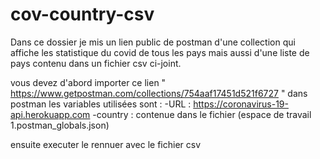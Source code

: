 # cov-country-csv
Dans ce dossier je mis un lien public de postman d'une collection qui affiche les statistique du covid de tous les pays mais aussi d'une liste de pays contenu dans un fichier csv ci-joint.

vous devez d'abord importer ce lien " https://www.getpostman.com/collections/754aaf17451d521f6727 "  dans postman 
les variables utilisées sont : 
-URL :  https://coronavirus-19-api.herokuapp.com
-country : contenue dans le fichier (espace de travail 1.postman_globals.json) 

ensuite executer le rennuer avec le fichier csv  
